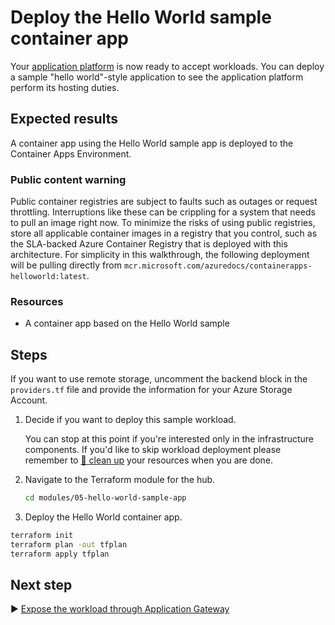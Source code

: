 # Deploy the Hello World sample container app

Your [application platform](../04-container-apps-environment/README.md) is now ready to accept workloads. You can deploy a sample "hello world"-style application to see the application platform perform its hosting duties.

## Expected results

A container app using the Hello World sample app is deployed to the Container Apps Environment.

### Public content warning

Public container registries are subject to faults such as outages or request throttling. Interruptions like these can be crippling for a system that needs to pull an image right now. To minimize the risks of using public registries, store all applicable container images in a registry that you control, such as the SLA-backed Azure Container Registry that is deployed with this architecture. For simplicity in this walkthrough, the following deployment will be pulling directly from `mcr.microsoft.com/azuredocs/containerapps-helloworld:latest`.

### Resources

- A container app based on the Hello World sample

## Steps

If you want to use remote storage, uncomment the backend block in the `providers.tf` file and provide the information for your Azure Storage Account. 

1. Decide if you want to deploy this sample workload.

   You can stop at this point if you're interested only in the infrastructure components. If you'd like to skip workload deployment please remember to [:broom: clean up](../../README.md#broom-clean-up-resources) your resources when you are done.

1. Navigate to the Terraform module for the hub. 
   
   ```bash
   cd modules/05-hello-world-sample-app
   ```

1. Deploy the Hello World container app.

```bash
terraform init
terraform plan -out tfplan
terraform apply tfplan 
```

## Next step

:arrow_forward: [Expose the workload through Application Gateway](../06-application-gateway/README.md)
